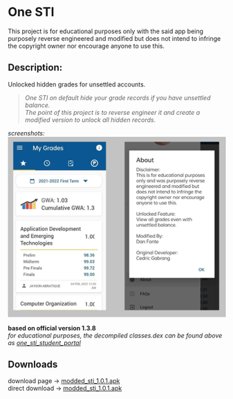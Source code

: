 # One STI
This project is for educational purposes only with the said app being purposely reverse engineered and modified but does not intend to infringe the copyright owner nor encourage anyone to use this.

## Description:
Unlocked hidden grades for unsettled accounts.  
>*One STI on default hide your grade records if you have unsettled balance.*  
*The point of this project is to reverse engineer it and create a modified version to unlock all hidden records.*  
  
*screenshots:*  
<img src=screenshot.png></img>  

**based on official version 1.3.8**  
*for educational purposes, the decompiled classes.dex can be found above as [one_sti_student_portal](https://github.com/to-ton/One-STI-App-Mod-V.1.0/tree/main/one_sti_student_portal)*  
## Downloads  
download page ->  [modded_sti_1.0.1.apk](https://github.com/to-ton/One-STI/blob/main/modded_sti_1.0.1.apk)  
direct download -> [modded_sti_1.0.1.apk](https://github.com/to-ton/One-STI/blob/main/modded_sti_1.0.1.apk?raw=true)  
